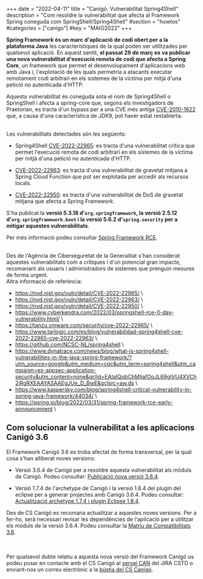 +++
date = "2022-04-11"
title = "Canigó. Vulnerabilitat Spring4Shell"
description = "Com resoldre la vulnerabilitat que afecta al Framework Spring coneguda com SpringShell/Spring4Shell"
#section = "howtos"
#categories  = ["canigo"]
#key = "MAIG2022"
+++

**Spring Framework és un marc d'aplicació de codi obert per a la plataforma Java** les característiques de la qual poden
ser utilitzades per qualsevol aplicació. En aquest sentit, **el passat 29 de març es va publicar una nova vulnerabilitat
d'execució remota de codi que afecta a Spring Core**, un framework que permet el desenvolupament d'aplicacions web amb
Java i, l'explotació de les quals permetria a atacants executar remotament codi arbitrari en els sistemes de la víctima
per mitjà d'una petició no autenticada d'HTTP.

Aquesta vulnerabilitat és coneguda sota el nom de Spring4Shell o SpringShell i afecta a spring-core que, segons els investigadors
de Praetorian, es tracta d'un bypass per a una CVE més antiga [CVE-2010-1622](https://cve.mitre.org/cgi-bin/cvename.cgi?name=CVE-2010-1622)
que, a causa d'una característica de JDK9, pot haver estat restablerta.

<br/>
Les vulnerabilitats detectades són les següents:

- Spring4Shell [CVE-2022-22965](https://cve.mitre.org/cgi-bin/cvename.cgi?name=CVE-2022-22965): es tracta d'una vulnerabilitat
crítica que permet l'execució remota de codi arbitrari en els sistemes de la víctima per mitjà d'una petició no autenticada d'HTTP.

- [CVE-2022-22963](https://cve.mitre.org/cgi-bin/cvename.cgi?name=CVE-2022-22963): es tracta d'una vulnerabilitat de gravetat mitjana
a Spring Cloud Function que pot ser explotada per accedir als recursos locals.

- [CVE-2022-22950](https://cve.mitre.org/cgi-bin/cvename.cgi?name=CVE-2022-22950): es tracta d'una vulnerabilitat de DoS de
gravetat mitjana que afecta a Spring Framework.

S'ha publicat la **versió 5.3.18 d'`org.springframework`, la versió 2.5.12 d'`org.springframework.boot` i la versió 5.6.2 d'`spring.security`
per a mitigar aquestes vulnerabilitats**.

Per més informació podeu consultar [Spring Framework RCE](https://spring.io/blog/2022/03/31/spring-framework-rce-early-announcement).

<br/>
Des de l'Agència de Ciberseguretat de la Generalitat s'han considerat aquestes vulnerabilitats com a crítiques i d'un potencial
gran impacte, recomanant als usuaris i administradors de sistemes que prenguin mesures de forma urgent.

<br/>
Altra informació de referència:

* <https://nvd.nist.gov/vuln/detail/CVE-2022-22965/> \
* <https://nvd.nist.gov/vuln/detail/CVE-2022-22963/> \
* <https://nvd.nist.gov/vuln/detail/CVE-2022-22950/> \
* <https://www.cyberkendra.com/2022/03/springshell-rce-0-day-vulnerability.html/> \
* <https://tanzu.vmware.com/security/cve-2022-22965/> \
* <https://www.tarlogic.com/es/blog/vulnerabilidad-spring4shell-cve-2022-22965-cve-2022-22963/> \
* <https://github.com/NCSC-NL/spring4shell> \
* <https://www.dynatrace.com/news/blog/what-is-spring4shell-vulnerabilities-in-the-java-spring-framework/?utm_source=google&utm_medium=cpc&utm_term=spring4shell&utm_campaign=es-appsec-application-security&utm_content=none&gclid=EAIaIQobChMIjafOoJL69gIVU4XVCh2iRgRXEAAYASAAEgJUe_D_BwE&gclsrc=aw.ds> \
* <https://www.kaspersky.com/blog/spring4shell-critical-vulnerability-in-spring-java-framework/44034/> \
* <https://spring.io/blog/2022/03/31/spring-framework-rce-early-announcement> \

## Com solucionar la vulnerabilitat a les aplicacions Canigó 3.6

El Framework Canigó 3.6 es troba afectat de forma transversal, per la qual cosa s'han alliberat noves versions:

* Versió 3.6.4 de Canigó per a resoldre aquesta vulnerabilitat als mòduls de Canigó.
Podeu consultar: [Publicació nova versió 3.6.4](/noticies/2022-04-11-CAN-actualitzacio-canigo-3_6_4).

* Versió 1.7.4 de l'archetype de Canigó i la versió 1.8.4 del plugin del eclipse per a generar projectes amb Canigó 3.6.4.
Podeu consultar: [Actualització archetype 1.7.4 i plugin Eclipse 1.8.4](/noticies/2022-04-11-CAN-Actualitzacio_archetype_1_7_4_plugin_eclipse_1_8_4/).

Des de CS Canigó es recomana actualitzar a aquestes noves versions. Per a fer-ho, serà necessari revisar les dependències de l'aplicació
per a utilitzar els mòduls de la versió 3.6.4. Podeu consultar la [Matriu de Compatibilitats 3.6](/canigo-download-related/matrius-compatibilitats/canigo-36/).

<br/><br/>
Per qualsevol dubte relatiu a aquesta nova versió del Framework Canigó us podeu posar en contacte amb el CS Canigó
al [servei CAN](https://cstd.ctti.gencat.cat/jiracstd/projects/CAN) del JIRA CSTD o enviant-nos un correu electrònic
a la [bústia del CS Canigó](mailto:oficina-tecnica.canigo.ctti@gencat.cat).